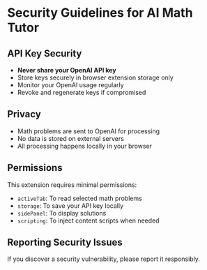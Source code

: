 # Security Guidelines for AI Math Tutor

## API Key Security
- **Never share your OpenAI API key**
- Store keys securely in browser extension storage only
- Monitor your OpenAI usage regularly
- Revoke and regenerate keys if compromised

## Privacy
- Math problems are sent to OpenAI for processing
- No data is stored on external servers
- All processing happens locally in your browser

## Permissions
This extension requires minimal permissions:
- `activeTab`: To read selected math problems
- `storage`: To save your API key locally
- `sidePanel`: To display solutions
- `scripting`: To inject content scripts when needed

## Reporting Security Issues
If you discover a security vulnerability, please report it responsibly.
